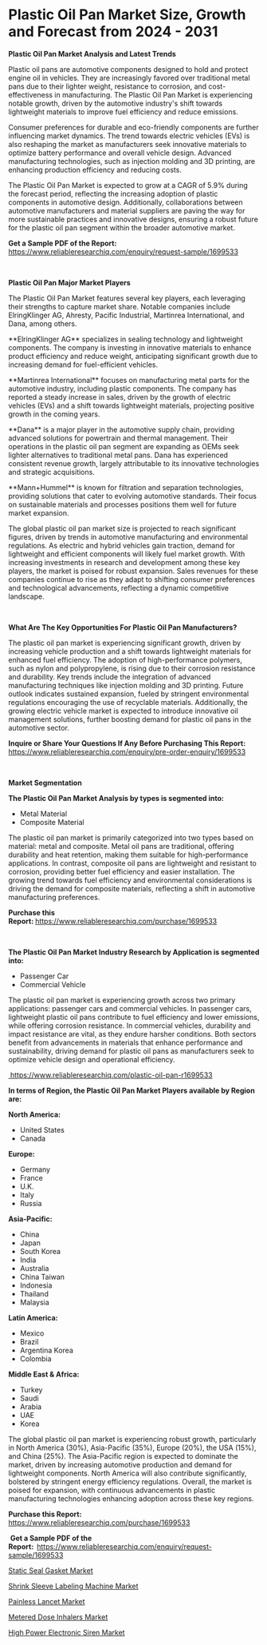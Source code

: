 <p><h1>Plastic Oil Pan Market Size, Growth and Forecast from 2024 - 2031</h1></p><p><strong>Plastic Oil Pan Market Analysis and Latest Trends</strong></p>
<p><p>Plastic oil pans are automotive components designed to hold and protect engine oil in vehicles. They are increasingly favored over traditional metal pans due to their lighter weight, resistance to corrosion, and cost-effectiveness in manufacturing. The Plastic Oil Pan Market is experiencing notable growth, driven by the automotive industry's shift towards lightweight materials to improve fuel efficiency and reduce emissions. </p><p>Consumer preferences for durable and eco-friendly components are further influencing market dynamics. The trend towards electric vehicles (EVs) is also reshaping the market as manufacturers seek innovative materials to optimize battery performance and overall vehicle design. Advanced manufacturing technologies, such as injection molding and 3D printing, are enhancing production efficiency and reducing costs.</p><p>The Plastic Oil Pan Market is expected to grow at a CAGR of 5.9% during the forecast period, reflecting the increasing adoption of plastic components in automotive design. Additionally, collaborations between automotive manufacturers and material suppliers are paving the way for more sustainable practices and innovative designs, ensuring a robust future for the plastic oil pan segment within the broader automotive market.</p></p>
<p><strong>Get a Sample PDF of the Report:&nbsp;</strong> <a href="https://www.reliableresearchiq.com/enquiry/request-sample/1699533?utm_campaign=1123&utm_medium=2&utm_source=Github&utm_content=ia&utm_term=20102024&utm_id=plastic-oil-pan">https://www.reliableresearchiq.com/enquiry/request-sample/1699533</a></p>
<p>&nbsp;</p>
<p><strong>Plastic Oil Pan Major Market Players</strong></p>
<p><p>The Plastic Oil Pan Market features several key players, each leveraging their strengths to capture market share. Notable companies include ElringKlinger AG, Ahresty, Pacific Industrial, Martinrea International, and Dana, among others. </p><p>**ElringKlinger AG** specializes in sealing technology and lightweight components. The company is investing in innovative materials to enhance product efficiency and reduce weight, anticipating significant growth due to increasing demand for fuel-efficient vehicles. </p><p>**Martinrea International** focuses on manufacturing metal parts for the automotive industry, including plastic components. The company has reported a steady increase in sales, driven by the growth of electric vehicles (EVs) and a shift towards lightweight materials, projecting positive growth in the coming years.</p><p>**Dana** is a major player in the automotive supply chain, providing advanced solutions for powertrain and thermal management. Their operations in the plastic oil pan segment are expanding as OEMs seek lighter alternatives to traditional metal pans. Dana has experienced consistent revenue growth, largely attributable to its innovative technologies and strategic acquisitions.</p><p>**Mann+Hummel** is known for filtration and separation technologies, providing solutions that cater to evolving automotive standards. Their focus on sustainable materials and processes positions them well for future market expansion.</p><p>The global plastic oil pan market size is projected to reach significant figures, driven by trends in automotive manufacturing and environmental regulations. As electric and hybrid vehicles gain traction, demand for lightweight and efficient components will likely fuel market growth. With increasing investments in research and development among these key players, the market is poised for robust expansion. Sales revenues for these companies continue to rise as they adapt to shifting consumer preferences and technological advancements, reflecting a dynamic competitive landscape.</p></p>
<p>&nbsp;</p>
<p><strong>What Are The Key Opportunities For Plastic Oil Pan Manufacturers?</strong></p>
<p><p>The plastic oil pan market is experiencing significant growth, driven by increasing vehicle production and a shift towards lightweight materials for enhanced fuel efficiency. The adoption of high-performance polymers, such as nylon and polypropylene, is rising due to their corrosion resistance and durability. Key trends include the integration of advanced manufacturing techniques like injection molding and 3D printing. Future outlook indicates sustained expansion, fueled by stringent environmental regulations encouraging the use of recyclable materials. Additionally, the growing electric vehicle market is expected to introduce innovative oil management solutions, further boosting demand for plastic oil pans in the automotive sector.</p></p>
<p><strong>Inquire or Share Your Questions If Any Before Purchasing This Report:</strong> <a href="https://www.reliableresearchiq.com/enquiry/pre-order-enquiry/1699533?utm_campaign=1123&utm_medium=2&utm_source=Github&utm_content=ia&utm_term=20102024&utm_id=plastic-oil-pan">https://www.reliableresearchiq.com/enquiry/pre-order-enquiry/1699533</a></p>
<p>&nbsp;</p>
<p><strong>Market Segmentation</strong></p>
<p><strong>The Plastic Oil Pan Market Analysis by types is segmented into:</strong></p>
<p><ul><li>Metal Material</li><li>Composite Material</li></ul></p>
<p><p>The plastic oil pan market is primarily categorized into two types based on material: metal and composite. Metal oil pans are traditional, offering durability and heat retention, making them suitable for high-performance applications. In contrast, composite oil pans are lightweight and resistant to corrosion, providing better fuel efficiency and easier installation. The growing trend towards fuel efficiency and environmental considerations is driving the demand for composite materials, reflecting a shift in automotive manufacturing preferences.</p></p>
<p><strong>Purchase this Report:&nbsp;</strong><a href="https://www.reliableresearchiq.com/purchase/1699533?utm_campaign=1123&utm_medium=2&utm_source=Github&utm_content=ia&utm_term=20102024&utm_id=plastic-oil-pan">https://www.reliableresearchiq.com/purchase/1699533</a></p>
<p>&nbsp;</p>
<p><strong>The Plastic Oil Pan Market Industry Research by Application is segmented into:</strong></p>
<p><ul><li>Passenger Car</li><li>Commercial Vehicle</li></ul></p>
<p><p>The plastic oil pan market is experiencing growth across two primary applications: passenger cars and commercial vehicles. In passenger cars, lightweight plastic oil pans contribute to fuel efficiency and lower emissions, while offering corrosion resistance. In commercial vehicles, durability and impact resistance are vital, as they endure harsher conditions. Both sectors benefit from advancements in materials that enhance performance and sustainability, driving demand for plastic oil pans as manufacturers seek to optimize vehicle design and operational efficiency.</p></p>
<p><a href="https://www.reliableresearchiq.com/plastic-oil-pan-r1699533?utm_campaign=1123&utm_medium=2&utm_source=Github&utm_content=ia&utm_term=20102024&utm_id=plastic-oil-pan">&nbsp;https://www.reliableresearchiq.com/plastic-oil-pan-r1699533</a></p>
<p><strong>In terms of Region, the Plastic Oil Pan Market Players available by Region are:</strong></p>
<p>
    <p> <strong> North America: </strong>
        <ul>
            <li>United States</li>
            <li>Canada</li>
        </ul>
        </p> 
    <p> <strong> Europe: </strong>
        <ul>
            <li>Germany</li>
            <li>France</li>
            <li>U.K.</li>
            <li>Italy</li>
            <li>Russia</li>
        </ul>
        </p> 
    <p> <strong> Asia-Pacific: </strong>
        <ul>
            <li>China</li>
            <li>Japan</li>
            <li>South Korea</li>
            <li>India</li>
            <li>Australia</li>
            <li>China Taiwan</li>
            <li>Indonesia</li>
            <li>Thailand</li>
            <li>Malaysia</li>
        </ul>
        </p> 
    <p> <strong> Latin America: </strong>
        <ul>
            <li>Mexico</li>
            <li>Brazil</li>
            <li>Argentina Korea</li>
            <li>Colombia</li>
        </ul>
        </p> 
    <p> <strong> Middle East & Africa: </strong>
        <ul>
            <li>Turkey</li>
            <li>Saudi</li>
            <li>Arabia</li>
            <li>UAE</li>
            <li>Korea</li>
        </ul>
    </p>
    </p>
<p><p>The global plastic oil pan market is experiencing robust growth, particularly in North America (30%), Asia-Pacific (35%), Europe (20%), the USA (15%), and China (25%). The Asia-Pacific region is expected to dominate the market, driven by increasing automotive production and demand for lightweight components. North America will also contribute significantly, bolstered by stringent energy efficiency regulations. Overall, the market is poised for expansion, with continuous advancements in plastic manufacturing technologies enhancing adoption across these key regions.</p></p>
<p><strong>Purchase this Report: </strong><a href="https://www.reliableresearchiq.com/purchase/1699533?utm_campaign=1123&utm_medium=2&utm_source=Github&utm_content=ia&utm_term=20102024&utm_id=plastic-oil-pan">https://www.reliableresearchiq.com/purchase/1699533</a></p>
<p>&nbsp;<strong>Get a Sample PDF of the Report:&nbsp;&nbsp;</strong><a href="https://www.reliableresearchiq.com/enquiry/request-sample/1699533?utm_campaign=1123&utm_medium=2&utm_source=Github&utm_content=ia&utm_term=20102024&utm_id=plastic-oil-pan">https://www.reliableresearchiq.com/enquiry/request-sample/1699533</a></p>
<p><strong></strong></p>
<p><p><a href="https://github.com/eleanore16mal/Market-Research-Report-List-1/blob/main/static-seal-gasket-market.md?utm_campaign=1123&utm_medium=2&utm_source=Github&utm_content=ia&utm_term=20102024&utm_id=plastic-oil-pan">Static Seal Gasket Market</a></p><p><a href="https://issuu.com/reportprime-2/docs/shrink-sleeve-labeling-machine-mark_eb347f5cccfd10?utm_campaign=1123&utm_medium=2&utm_source=Github&utm_content=ia&utm_term=20102024&utm_id=plastic-oil-pan">Shrink Sleeve Labeling Machine Market</a></p><p><a href="https://www.linkedin.com/pulse/painless-lancet-market-global-insights-regional-analysis-r4iwe?utm_campaign=1123&utm_medium=2&utm_source=Github&utm_content=ia&utm_term=20102024&utm_id=plastic-oil-pan">Painless Lancet Market</a></p><p><a href="https://www.linkedin.com/pulse/metered-dose-inhalers-market-velocity-5-cagr-trajectory-zaoxe?utm_campaign=1123&utm_medium=2&utm_source=Github&utm_content=ia&utm_term=20102024&utm_id=plastic-oil-pan">Metered Dose Inhalers Market</a></p><p><a href="https://github.com/akrenkthongy/Market-Research-Report-List-1/blob/main/high-power-electronic-siren-market.md?utm_campaign=1123&utm_medium=2&utm_source=Github&utm_content=ia&utm_term=20102024&utm_id=plastic-oil-pan">High Power Electronic Siren Market</a></p></p>